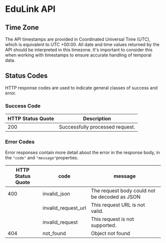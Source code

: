 # EduLink API

## Time Zone

The API timestamps are provided in Coordinated Universal Time (UTC), which is equivalent to UTC +00:00. All date and time values returned by the API should be interpreted in this timezone. It's important to consider this when working with timestamps to ensure accurate handling of temporal data.

## Status Codes

HTTP response codes are used to indicate general classes of success and error. 

### Success Code

| HTTP Status Quote | Description |
| --- | --- |
| 200 | Successfully processed request. |

### Error Codes

Error responses contain more detail about the error in the response body, in the `"code"` and `"message"`properties.

| HTTP Status Quote | code | message |
| --- | --- | --- |
| 400 | invalid_json | The request body could not be decoded as JSON |
|  | invalid_request_url | This request URL is not valid. |
|  | invalid_request | This request is not supported. |
| 404 | not_found | Object not found |

